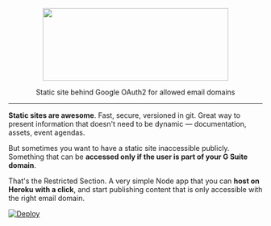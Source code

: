 <p align="center">
  <a href="https://github.com/treatwell/restricted-section">
    <img height="144" width="368" src="https://user-images.githubusercontent.com/218656/29310158-9811c7a2-81a4-11e7-80cb-3f72752bdee6.png">
  </a>
</p>
<p align="center">Static site behind Google OAuth2 for allowed email domains</p>

---

**Static sites are awesome**. Fast, secure, versioned in git. Great way to present information that doesn't need to be dynamic — documentation, assets, event agendas.

But sometimes you want to have a static site inaccessible publicly. Something that can be **accessed only if the user is part of your G Suite domain**.

That's the Restricted Section. A very simple Node app that you can **host on Heroku with a click**, and start publishing content that is only accessible with the right email domain.

[![Deploy](https://www.herokucdn.com/deploy/button.svg)](https://heroku.com/deploy)